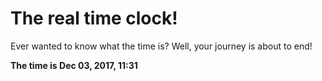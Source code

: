 # The real time clock!

Ever wanted to know what the time is? Well, your journey is about to end!

**The time is Dec 03, 2017, 11:31**